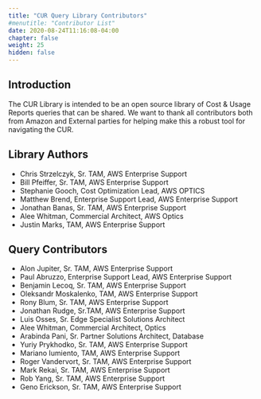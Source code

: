 ```yaml
---
title: "CUR Query Library Contributors"
#menutitle: "Contributor List"
date: 2020-08-24T11:16:08-04:00
chapter: false
weight: 25
hidden: false
---
```


## Introduction
The CUR Library is intended to be an open source library of Cost & Usage Reports queries that can be shared.  We want to thank all contributors both from Amazon and External parties for helping make this a robust tool for navigating the CUR.

## Library Authors
- Chris Strzelczyk, Sr. TAM, AWS Enterprise Support
- Bill Pfeiffer, Sr. TAM, AWS Enterprise Support
- Stephanie Gooch, Cost Optimization Lead, AWS OPTICS
- Matthew Brend, Enterprise Support Lead, AWS Enterprise Support
- Jonathan Banas, Sr. TAM, AWS Enterprise Support
- Alee Whitman, Commercial Architect, AWS Optics
- Justin Marks, TAM, AWS Enterprise Support

## Query Contributors
- Alon Jupiter, Sr. TAM, AWS Enterprise Support
- Paul Abruzzo, Enterprise Support Lead, AWS Enterprise Support
- Benjamin Lecoq, Sr. TAM, AWS Enterprise Support
- Oleksandr Moskalenko, TAM, AWS Enterprise Support
- Rony Blum, Sr. TAM, AWS Enterprise Support
- Jonathan Rudge, Sr.TAM, AWS Enterprise Support
- Luis Osses, Sr. Edge Specialist Solutions Architect
- Alee Whitman, Commercial Architect, Optics
- Arabinda Pani, Sr. Partner Solutions Architect, Database
- Yuriy Prykhodko, Sr. TAM, AWS Enterprise Support
- Mariano Iumiento, TAM, AWS Enterprise Support
- Roger Vandervort, Sr. TAM, AWS Enterprise Support
- Mark Rekai, Sr. TAM, AWS Enterprise Support
- Rob Yang, Sr. TAM, AWS Enterprise Support
- Geno Erickson, Sr. TAM, AWS Enterprise Support